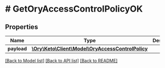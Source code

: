 # # GetOryAccessControlPolicyOK

## Properties

Name | Type | Description | Notes
------------ | ------------- | ------------- | -------------
**payload** | [**\Ory\Keto\Client\Model\OryAccessControlPolicy**](OryAccessControlPolicy.md) |  | [optional] 

[[Back to Model list]](../../README.md#documentation-for-models) [[Back to API list]](../../README.md#documentation-for-api-endpoints) [[Back to README]](../../README.md)


